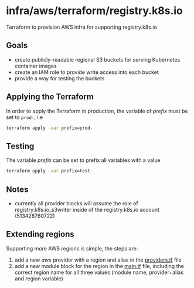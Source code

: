 # infra/aws/terraform/registry.k8s.io

Terraform to provision AWS infra for supporting registry.k8s.io

## Goals

- create publicly-readable regional S3 buckets for serving Kubernetes container images
- create an IAM role to provide write access into each bucket
- provide a way for testing the buckets

## Applying the Terraform

In order to apply the Terraform in production, the variable of _prefix_ must be set to `prod-`, i.e

```bash
terraform apply -var prefix=prod-
```

## Testing

The variable _prefix_ can be set to prefix all variables with a value

```bash
terraform apply -var prefix=test-
```

## Notes

- currently all provider blocks will assume the role of registry.k8s.io_s3writer inside of the registry.k8s.io account (513428760722)

## Extending regions

Supporting more AWS regions is simple, the steps are:

1. add a new _aws_ provider with a region and alias in the [providers.tf](./providers.tf) file
2. add a new module block for the region in the [main.tf](./main.tf) file, including the correct region name for all three values (module name, provider+alias and region variable)

